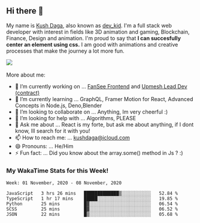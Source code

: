 ## Hi there 👋
My name is [Kush Daga](https://kushdaga.webflow.io), also known as [dev_kid](https://instagram.com/dev_kid). I'm a full stack web developer with interest in fields like 3D animation and gaming, Blockchain, Finance, Design and animation. I'm proud to say that **I can succesfully center an element using css.** I am good with animations and creative processes that make the journey a lot more fun.

![](https://komarev.com/ghpvc/?username=kush-daga&style=flat-square&color=red)
<br></br>
More about me:

- 🔭 I’m currently working on ... [FanSee Frontend](https://fansee.in) and [Upmesh Lead Dev (contract)](https://upmesh.io)
- 🌱 I’m currently learning ... GraphQL, Framer Motion for React, Advanced Concepts in Node.js, Deno,Blender
- 👯 I’m looking to collaborate on ... Anything, Im very cheerful :)
- 🤔 I’m looking for help with ... Algorithms, PLEASE
- 💬 Ask me about ... React is my forte, but ask me about anything, if I dont know, Ill search for it with you! 
- 📫 How to reach me: ... kushdaga@icloud.com
- 😄 Pronouns: ... He/Him
- ⚡ Fun fact: ... Did you know about the array.some() method in Js ? :)

### My WakaTime Stats for this Week!
<!--START_SECTION:waka-->
```text
Week: 01 November, 2020 - 08 November, 2020

JavaScript   3 hrs 26 mins   █████████████▒░░░░░░░░░░░   52.84 % 
TypeScript   1 hr 17 mins    █████░░░░░░░░░░░░░░░░░░░░   19.85 % 
Python       25 mins         █▓░░░░░░░░░░░░░░░░░░░░░░░   06.54 % 
SCSS         25 mins         █▓░░░░░░░░░░░░░░░░░░░░░░░   06.52 % 
JSON         22 mins         █▒░░░░░░░░░░░░░░░░░░░░░░░   05.68 % 
```
<!--END_SECTION:waka-->
